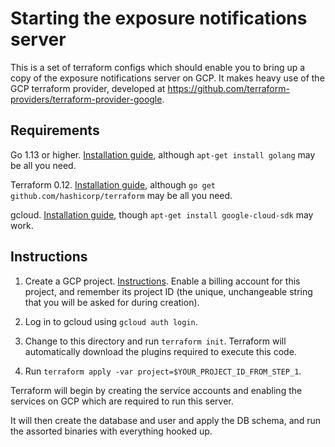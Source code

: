 # Starting the exposure notifications server

This is a set of terraform configs which should enable you to bring up a copy of
the exposure notifications server on GCP.  It makes heavy use of the GCP
terraform provider, developed at
https://github.com/terraform-providers/terraform-provider-google.

## Requirements

Go 1.13 or higher.  [Installation guide](https://golang.org/doc/install),
although `apt-get install golang` may be all you need.

Terraform 0.12.  [Installation guide](https://www.terraform.io/downloads.html),
although `go get github.com/hashicorp/terraform` may be all you need.

gcloud.  [Installation guide](https://cloud.google.com/sdk/install), though
`apt-get install google-cloud-sdk` may work.

## Instructions

1. Create a GCP project.
[Instructions](https://cloud.google.com/resource-manager/docs/creating-managing-projects).
Enable a billing account for this project, and remember its project ID (the
unique, unchangeable string that you will be asked for during creation).

1. Log in to gcloud using `gcloud auth login`.

1. Change to this directory and run `terraform init`.  Terraform will
automatically download the plugins required to execute this code.

1. Run `terraform apply -var project=$YOUR_PROJECT_ID_FROM_STEP_1`.

Terraform will begin by creating the service accounts and enabling the services
on GCP which are required to run this server.

It will then create the database and user and apply the DB schema, and run the assorted binaries with everything hooked up.
